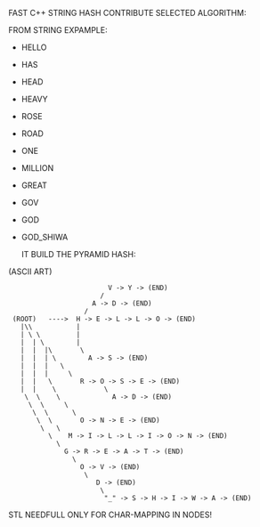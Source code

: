FAST C++ STRING HASH CONTRIBUTE SELECTED ALGORITHM:

FROM STRING EXPAMPLE:
- HELLO
- HAS
- HEAD
- HEAVY
- ROSE
- ROAD
- ONE
- MILLION
- GREAT
- GOV
- GOD
- GOD_SHIWA

  IT BUILD THE PYRAMID HASH:




(ASCII ART)



                             V -> Y -> (END)
                           /
                         A -> D -> (END)
                       / 
     (ROOT)   ---->  H -> E -> L -> L -> O -> (END)
       |\\           |
       | \ \         |
       |  | \        |
       |  |  |\       \
       |  |  | \        A -> S -> (END)
       |  |  |   \
       |  |  |     \ 
       |  |   \       R -> O -> S -> E -> (END)
       |  |    \            \
        \  \    \             A -> D -> (END)
         \  \     \
          \  \      \ 
           \  \       O -> N -> E -> (END)
            \   \
              \    M -> I -> L -> L -> I -> O -> N -> (END)
                \
                  G -> R -> E -> A -> T -> (END)
                    \
                      O -> V -> (END)
                       \
                          D -> (END)
                           \ 
                            "_" -> S -> H -> I -> W -> A -> (END)



STL <map> NEEDFULL ONLY FOR CHAR-MAPPING IN NODES!



  
  
